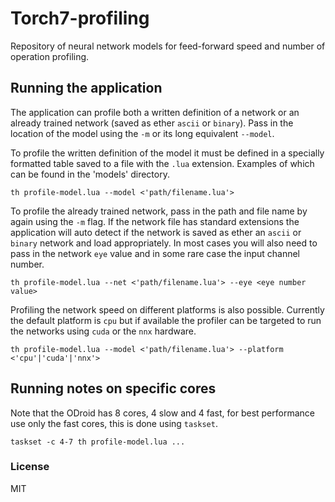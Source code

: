 # Torch7-profiling

Repository of neural network models for feed-forward speed and number of operation profiling.


## Running the application

The application can profile both a written definition of a network or an already trained network (saved as ether `ascii` or `binary`). Pass in the location of the model using the `-m` or its long equivalent `--model`.

To profile the written definition of the model it must be defined in a specially formatted table saved to a file with the `.lua` extension. Examples of which can be found in the 'models' directory.

```
th profile-model.lua --model <'path/filename.lua'>
```

To profile the already trained network, pass in the path and file name by again using the `-m` flag. If the network file has standard extensions the application will auto detect if the network is saved as ether an `ascii` or `binary` network and load appropriately. In most cases you will also need to pass in the network `eye` value and in some rare case the input channel number.

```
th profile-model.lua --net <'path/filename.lua'> --eye <eye number value>
```

Profiling the network speed on different platforms is also possible. Currently the default platform is `cpu` but if available the profiler can be targeted to run the networks using `cuda` or the `nnx` hardware.

```
th profile-model.lua --model <'path/filename.lua'> --platform <'cpu'|'cuda'|'nnx'>
```


## Running notes on specific cores

Note that the ODroid has 8 cores, 4 slow and 4 fast, for best performance use only the fast cores, this is done using `taskset`.

```
taskset -c 4-7 th profile-model.lua ...
```

### License

MIT
